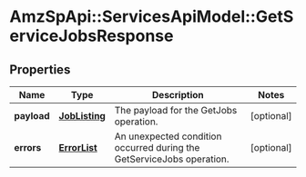 # AmzSpApi::ServicesApiModel::GetServiceJobsResponse

## Properties
Name | Type | Description | Notes
------------ | ------------- | ------------- | -------------
**payload** | [**JobListing**](JobListing.md) | The payload for the GetJobs operation. | [optional] 
**errors** | [**ErrorList**](ErrorList.md) | An unexpected condition occurred during the GetServiceJobs operation. | [optional] 


